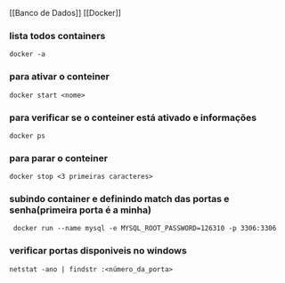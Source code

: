 [[Banco de Dados]]
[[Docker]]

### lista todos containers

```
docker -a
```
### para ativar o conteiner
```
docker start <nome>
```
### para verificar se o conteiner está ativado e informações
```
docker ps
```
### para parar o conteiner

```
docker stop <3 primeiras caracteres>
```

### subindo container e definindo match das portas e senha(primeira porta é a minha)
```
 docker run --name mysql -e MYSQL_ROOT_PASSWORD=126310 -p 3306:3306
```

### verificar portas disponiveis no windows
```
netstat -ano | findstr :<número_da_porta>
```

